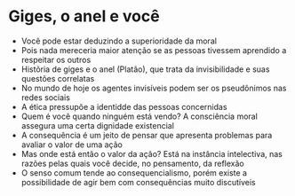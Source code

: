 # Giges, o anel e você

- Você pode estar deduzindo a superioridade da moral
- Pois nada mereceria maior atenção se as pessoas tivessem aprendido a respeitar os outros
- Histõria de giges e o anel (Platão), que trata da invisibilidade e suas questões correlatas
- No mundo de hoje os agentes invisíveis podem ser os pseudônimos nas redes sociais
- A ética pressupõe a identidde das pessoas concernidas
- Quem é você quando ninguém está vendo? A consciência moral assegura uma certa dignidade existencial
- A consequência é um jeito de pensar que apresenta problemas para avaliar o valor de uma ação
- Mas onde está então o valor da ação? Está na instância intelectiva, nas razões pelas quais você decide, no pensamento, da reflexão
- O senso comum tende ao consequencialismo, porém existe a possibilidade de agir bem com consequências muito discutíveis